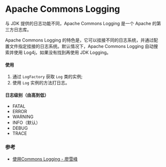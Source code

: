 # Apache Commons Logging

与 JDK 提供的日志功能不同，Apache Commons Logging 是一个 Apache 的第三方日志库。

Apache Commons Logging 的特色是，它可以挂接不同的日志系统，并通过配置文件指定挂接的日志系统。默认情况下，Apache Commons Logging 自动搜索并使用 Log4j，如果没有找到再使用 JDK Logging。


#### 使用
1. 通过 `LogFactory` 获取 `Log` 类的实例;
2. 使用 `Log` 实例的方法打日志。

#### 日志级别（由高到低）
- FATAL
- ERROR
- WARNING
- INFO（默认）
- DEBUG
- TRACE



### 参考
- [使用Commons Logging - 廖雪峰](https://www.liaoxuefeng.com/wiki/1252599548343744/1264738932870688)
